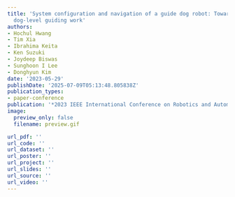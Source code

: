 ```yaml
---
title: 'System configuration and navigation of a guide dog robot: Toward animal guide
  dog-level guiding work'
authors:
- Hochul Hwang
- Tim Xia
- Ibrahima Keita
- Ken Suzuki
- Joydeep Biswas
- Sunghoon I Lee
- Donghyun Kim
date: '2023-05-29'
publishDate: '2025-07-09T05:13:48.805838Z'
publication_types:
- paper-conference
publication: '*2023 IEEE International Conference on Robotics and Automation (ICRA)*'
image:
  preview_only: false
  filename: preview.gif

url_pdf: ''
url_code: ''
url_dataset: ''
url_poster: ''
url_project: ''
url_slides: ''
url_source: ''
url_video: ''
---
```

